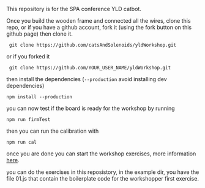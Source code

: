 This repository is for the SPA conference YLD catbot.

Once you build the wooden frame and connected all the wires, clone this repo, or if you have a github account, fork it (using the fork button on this github page) then clone it.

``` git clone https://github.com/catsAndSolenoids/yldWorkshop.git```

or if you forked it 

``` git clone https://github.com/YOUR_USER_NAME/yldWorkshop.git```

then install the dependencies (```--production``` avoid installing dev dependencies)

```npm install --production```

you can now test if the board is ready for the workshop by running 

```npm run firmTest```

then you can run the calibration with 

```npm run cal```

once you are done you can start the workshop exercises, more information [here][1].

you can do the exercises in this reposistory, in the example dir, you have the file 01.js that contain the boilerplate code for the workshopper first exercise.

[1]:http://yld.lesnodebots.eu/catbot/lasercat/
